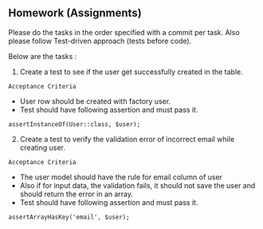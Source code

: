 ## Homework (Assignments)

Please do the tasks in the order specified with a commit per task. Also please follow Test-driven approach (tests before code).

Below are the tasks : 

1. Create a test to see if the user get successfully created in the table.

`Acceptance Criteria`
- User row should be created with factory user.
- Test should have following assertion and must pass it.

```
assertInstanceOf(User::class, $user);
```

2. Create a test to verify the validation error of incorrect email while creating user.

`Acceptance Criteria`
- The user model should have the rule for email column of user
- Also if for input data, the validation fails, it should not save the user and should return the error in an array.
- Test should have following assertion and must pass it.

```
assertArrayHasKey('email', $user);
```
